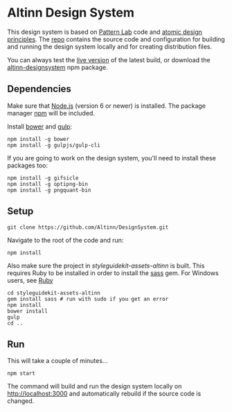 # Altinn Design System

This design system is based on [Pattern Lab](https://github.com/pattern-lab/edition-node-gulp/blob/master/README.md) code and [atomic design principles](http://bradfrost.com/blog/post/atomic-web-design/).
The [repo](https://github.com/Altinn/DesignSystem) contains the source code and configuration for building and running the design system locally and for creating distribution files.

You can always test the [live version](https://altinn.github.io/DesignSystem) of the latest build, or download the [altinn-designsystem](https://www.npmjs.com/package/altinn-designsystem) npm package.


## Dependencies

Make sure that [Node.js](https://nodejs.org) (version 6 or newer) is installed. The package manager [npm](https://www.npmjs.com/) will be included. 

Install [bower](https://bower.io/) and [gulp](http://gulpjs.com/):

```shell
npm install -g bower
npm install -g gulpjs/gulp-cli
```

If you are going to work on the design system, you'll need to install these packages too:
```shell
npm install -g gifsicle
npm install -g optipng-bin
npm install -g pngquant-bin
```

## Setup
```shell
git clone https://github.com/Altinn/DesignSystem.git
```

Navigate to the root of the code and run:
```shell
npm install
```

Also make sure the project in _styleguidekit-assets-altinn_ is built. This requires Ruby to be installed in order to install the [sass](http://sass-lang.com/install) gem. For Windows users, see [Ruby](https://rubyinstaller.org/)

```shell
cd styleguidekit-assets-altinn
gem install sass # run with sudo if you get an error
npm install
bower install
gulp
cd ..
```

## Run

This will take a couple of minutes...

```shell
npm start
```

The command will build and run the design system locally on <http://localhost:3000> and automatically rebuild if the source code is changed.
